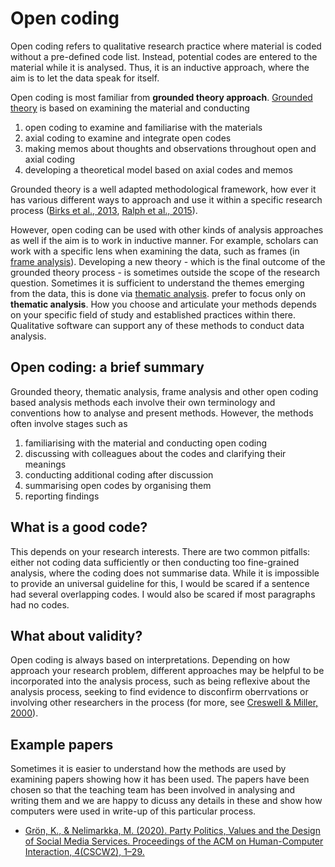 # Open coding

Open coding refers to qualitative research practice where material is coded without a pre-defined code list.
Instead, potential codes are entered to the material while it is analysed.
Thus, it is an inductive approach, where the aim is to let the data speak for itself.

Open coding is most familiar from **grounded theory approach**.
[Grounded theory](https://en.wikipedia.org/wiki/Grounded_theory) is based on examining the material and conducting

1. open coding to examine and familiarise with the materials
1. axial coding to examine and integrate open codes
1. making memos about thoughts and observations throughout open and axial coding
1. developing a theoretical model based on axial codes and memos

Grounded theory is a well adapted methodological framework, how ever it has various different ways to approach and use it within a specific research process ([Birks et al., 2013](https://www.tandfonline.com/doi/full/10.1057/ejis.2012.48), [Ralph et al., 2015](http://journals.sagepub.com/doi/10.1177/1609406915611576)).

However, open coding can be used with other kinds of analysis approaches as well if the aim is to work in inductive manner.
For example, scholars can work with a specific lens when examining the data, such as frames (in [frame analysis](https://en.wikipedia.org/wiki/Frame_analysis)).
Developing a new theory - which is the final outcome of the grounded theory process - is sometimes outside the scope of the research question.
Sometimes it is sufficient to understand the themes emerging from the data, this is done via [thematic analysis](https://en.wikipedia.org/wiki/Thematic_analysis). prefer to focus only on **thematic analysis**.
How you choose and articulate your methods depends on your specific field of study and established practices within there.
Qualitative software can support any of these methods to conduct data analysis.

## Open coding: a brief summary

Grounded theory, thematic analysis, frame analysis and other open coding based analysis methods each involve their own terminology and conventions how to analyse and present methods.
However, the methods often involve stages such as

1. familiarising with the material and conducting open coding
1. discussing with colleagues about the codes and clarifying their meanings
1. conducting additional coding after discussion
1. summarising open codes by organising them
1. reporting findings

## What is a good code?

This depends on your research interests.
There are two common pitfalls: either not coding data sufficiently or then conducting too fine-grained analysis, where the coding does not summarise data.
While it is impossible to provide an universal guideline for this, I would be scared if a sentence had several overlapping codes.
I would also be scared if most paragraphs had no codes.

## What about validity?

Open coding is always based on interpretations.
Depending on how approach your research problem, different approaches may be helpful to be incorporated into the analysis process, such as being reflexive about the analysis process, seeking to find evidence to disconfirm oberrvations or involving other researchers in the process (for more, see [Creswell & Miller, 2000](http://www.tandfonline.com/doi/abs/10.1207/s15430421tip3903_2)).

## Example papers

Sometimes it is easier to understand how the methods are used by examining papers showing how it has been used.
The papers have been chosen so that the teaching team has been involved in analysing and writing them and we are happy to dicuss any details in these and show how computers were used in write-up of this particular process.

* [Grön, K., & Nelimarkka, M. (2020). Party Politics, Values and the Design of Social Media Services. Proceedings of the ACM on Human-Computer Interaction, 4(CSCW2), 1–29.](https://doi.org/10.1145/3415175)
